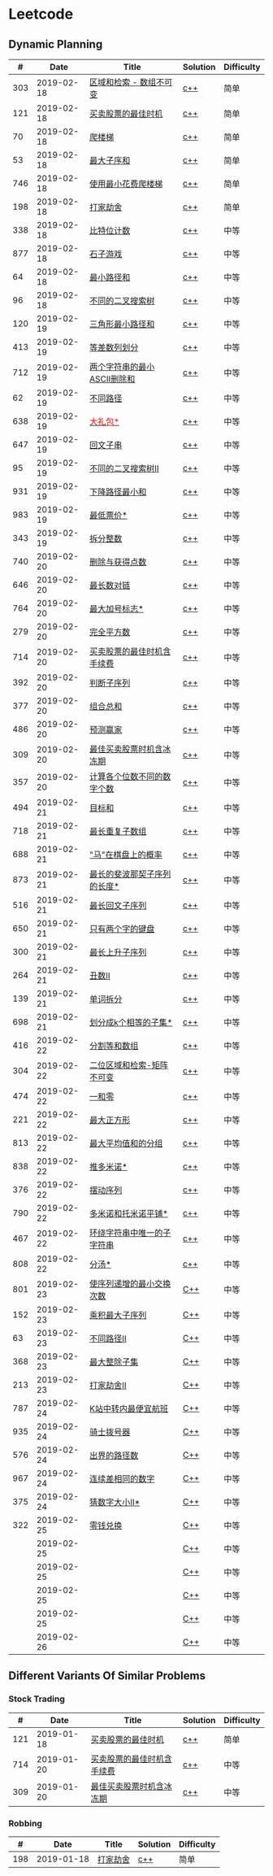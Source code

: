 # Leetcode

## Dynamic Planning

| # | Date | Title | Solution | Difficulty |
|---| ----- | ----- | -------- | ---------- |
|303|2019-02-18|[区域和检索 - 数组不可变](https://leetcode-cn.com/problems/range-sum-query-immutable/)|[c++](./DynamicPlanning/303_sumRange.md)|简单|
|121|2019-02-18|[买卖股票的最佳时机](https://leetcode-cn.com/problems/best-time-to-buy-and-sell-stock/)|[c++](./DynamicPlanning/121_maxProfit.md)|简单|
|70|2019-02-18|[爬楼梯](https://leetcode-cn.com/problems/climbing-stairs/)|[c++](./DynamicPlanning/070_climStairs.md)|简单|
|53|2019-02-18|[最大子序和](https://leetcode-cn.com/problems/maximum-subarray/)|[c++](./DynamicPlanning/053_maxSubArray.md)|简单|
|746|2019-02-18|[使用最小花费爬楼梯](https://leetcode-cn.com/problems/min-cost-climbing-stairs/)|[c++](./DynamicPlanning/746_minCostClimbingStairs.md)|简单|
|198|2019-02-18|[打家劫舍](https://leetcode-cn.com/problems/house-robber/submissions/)|[c++](./DynamicPlanning/198_rob.md)|简单|
|338|2019-02-18|[比特位计数](https://leetcode-cn.com/problems/counting-bits/)|[c++](./DynamicPlanning/338_countBits.md)|中等|
|877|2019-02-18|[石子游戏](https://leetcode-cn.com/problems/stone-game/)|[c++](./DynamicPlanning/877_stoneGame.md)|中等|
|64|2019-02-18|[最小路径和](https://leetcode-cn.com/problems/minimum-path-sum/)|[c++](./DynamicPlanning/064_minPathSum.md)|中等|
|96|2019-02-18|[不同的二叉搜索树](https://leetcode-cn.com/problems/unique-binary-search-trees/)|[c++](./DynamicPlanning/095_numTrees.md)|中等|
|120|2019-02-19|[三角形最小路径和](https://leetcode-cn.com/problems/triangle/)|[c++](./DynamicPlanning/120_minimumTotal.md)|中等|
|413|2019-02-19|[等差数列划分](https://leetcode-cn.com/problems/arithmetic-slices/)|[c++](./DynamicPlanning/413_numberOfArithmeticSlices.md)|中等|
|712|2019-02-19|[两个字符串的最小ASCII删除和](https://leetcode-cn.com/problems/minimum-ascii-delete-sum-for-two-strings/)|[c++](./DynamicPlanning/712_minimumDeleteSum.md)|中等|
|62|2019-02-19|[不同路径](https://leetcode-cn.com/problems/unique-paths/)|[c++](./DynamicPlanning/062_uniquePaths.md)|中等|
|638|2019-02-19|[<font color="Red">大礼包\*</font>](https://leetcode-cn.com/problems/shopping-offers/)|[c++](./DynamicPlanning/638_shoppingOffers.md)|中等|
|647|2019-02-19|[回文子串](https://leetcode-cn.com/problems/palindromic-substrings/)|[c++](./DynamicPlanning/647_countSubstrings.md)|中等|
|95|2019-02-19|[不同的二叉搜索树II](https://leetcode-cn.com/problems/unique-binary-search-trees-ii/)|[c++](./DynamicPlanning/095_generateTrees.md)|中等|
|931|2019-02-19|[下降路径最小和](https://leetcode-cn.com/problems/minimum-falling-path-sum/)|[c++](./DynamicPlanning/931_minFallingPathSum.md)|中等|
|983|2019-02-19|[最低票价\*](https://leetcode-cn.com/problems/minimum-cost-for-tickets/)|[c++](./DynamicPlanning/983_mincostTickets.md)|中等|
|343|2019-02-19|[拆分整数](https://leetcode-cn.com/problems/integer-break/)|[c++](./DynamicPlanning/343_intergerBreak.md)|中等|
|740|2019-02-20|[删除与获得点数](https://leetcode-cn.com/problems/delete-and-earn/)|[c++](./DynamicPlanning/740_deleteAndEarn.md)|中等|
|646|2019-02-20|[最长数对链](https://leetcode-cn.com/problems/maximum-length-of-pair-chain/)|[c++](./DynamicPlanning/646_findLongestChain.md)|中等|
|764|2019-02-20|[最大加号标志\*](https://leetcode-cn.com/problems/largest-plus-sign/)|[c++](./DynamicPlanning/764_orderOfLargestPlusSign.md)|中等|
|279|2019-02-20|[完全平方数](https://leetcode-cn.com/problems/perfect-squares/)|[c++](./DynamicPlanning/279_numSquares.md)|中等|
|714|2019-02-20|[买卖股票的最佳时机含手续费](https://leetcode-cn.com/problems/best-time-to-buy-and-sell-stock-with-transaction-fee/)|[c++](./DynamicPlanning/714_maxProfit.md)|中等|
|392|2019-02-20|[判断子序列](https://leetcode-cn.com/problems/is-subsequence/)|[c++](./DynamicPlanning/392_isSubsequence.md)|中等|
|377|2019-02-20|[组合总和](https://leetcode-cn.com/problems/combination-sum-iv/)|[c++](./DynamicPlanning/377_combinationSum4.md)|中等|
|486|2019-02-20|[预测赢家](https://leetcode-cn.com/problems/predict-the-winner/)|[c++](./DynamicPlanning/486_predictTheWinner.md)|中等|
|309|2019-02-20|[最佳买卖股票时机含冰冻期](https://leetcode-cn.com/problems/best-time-to-buy-and-sell-stock-with-cooldown/)|[c++](./DynamicPlanning/309_maxProfit.md)|中等|
|357|2019-02-20|[计算各个位数不同的数字个数](https://leetcode-cn.com/problems/count-numbers-with-unique-digits/)|[c++](./DynamicPlanning/357_countNumbersWithUniqueDigits.md)|中等|
|494|2019-02-21|[目标和](https://leetcode-cn.com/problems/target-sum/)|[c++](./DynamicPlanning/494_findTargetSumWays.md)|中等|
|718|2019-02-21|[最长重复子数组](https://leetcode-cn.com/problems/maximum-length-of-repeated-subarray/)|[c++](./DynamicPlanning/718_findLength.md)|中等|
|688|2019-02-21|["马"在棋盘上的概率](https://leetcode-cn.com/problems/knight-probability-in-chessboard/)|[c++](./DynamicPlanning/688_knightProbability.md)|中等|
|873|2019-02-21|[最长的斐波那契子序列的长度\*](https://leetcode-cn.com/problems/length-of-longest-fibonacci-subsequence/)|[c++](./DynamicPlanning/873_lenLongFibSubseq.md)|中等|
|516|2019-02-21|[最长回文子序列](https://leetcode-cn.com/problems/longest-palindromic-subsequence/)|[c++](./DynamicPlanning/516_longestPalindromeSubseq.md)|中等|
|650|2019-02-21|[只有两个字的键盘](https://leetcode-cn.com/problems/2-keys-keyboard/)|[c++](./DynamicPlanning/650_minSteps.md)|中等|
|300|2019-02-21|[最长上升子序列](https://leetcode-cn.com/problems/longest-increasing-subsequence/)|[c++](./DynamicPlanning/300_lengthOfLIS.md)|中等|
|264|2019-02-21|[丑数II](https://leetcode-cn.com/problems/ugly-number-ii/)|[c++](./DynamicPlanning/264_nthUglyNumber.md)|中等|
|139|2019-02-21|[单词拆分](https://leetcode-cn.com/problems/word-break/)|[c++](./DynamicPlanning/139_wordBreak.md)|中等|
|698|2019-02-21|[划分成k个相等的子集\*](https://leetcode-cn.com/problems/partition-to-k-equal-sum-subsets/)|[c++](./DynamicPlanning/698_canPartitionKSubsets.md)|中等|
|416|2019-02-22|[分割等和数组](https://leetcode-cn.com/problems/partition-equal-subset-sum/)|[c++](./DynamicPlanning/416_canPartition.md)|中等|
|304|2019-02-22|[二位区域和检索-矩阵不可变](https://leetcode-cn.com/problems/range-sum-query-2d-immutable/)|[c++](./DynamicPlanning/304_sumRegion.md)|中等|
|474|2019-02-22|[一和零](https://leetcode-cn.com/problems/ones-and-zeroes/)|[c++](./DynamicPlanning/474_findMaxForm.md)|中等|
|221|2019-02-22|[最大正方形](https://leetcode-cn.com/problems/maximal-square/)|[c++](./DynamicPlanning/221_maximalSquare.md)|中等|
|813|2019-02-22|[最大平均值和的分组](https://leetcode-cn.com/problems/largest-sum-of-averages/)|[c++](./DynamicPlanning/813_largestSumOfAverages.md)|中等|
|838|2019-02-22|[推多米诺\*](https://leetcode-cn.com/problems/push-dominoes/)|[c++](./DynamicPlanning/838_pushDominoes.md)|中等|
|376|2019-02-22|[摆动序列](https://leetcode-cn.com/problems/wiggle-subsequence/)|[c++](./DynamicPlanning/376_wiggleMaxLength.md)|中等|
|790|2019-02-22|[多米诺和托米诺平铺\*](https://leetcode-cn.com/problems/domino-and-tromino-tiling/)|[c++](./DynamicPlanning/790_numTilings.md)|中等|
|467|2019-02-22|[环绕字符串中唯一的子字符串](https://leetcode-cn.com/problems/unique-substrings-in-wraparound-string)|[c++](./DynamicPlanning/467_findSubstringInWraproundString.md)|中等|
|808|2019-02-22|[分汤\*](https://leetcode-cn.com/problems/soup-servings/)|[c++](./DynamicPlanning/808_soupServings.md)|中等|
|801|2019-02-23|[使序列递增的最小交换次数](https://leetcode-cn.com/problems/minimum-swaps-to-make-sequences-increasing/)|[C++](./DynamicPlaning/801_minSwap.md)|中等|
|152|2019-02-23|[乘积最大子序列](https://leetcode-cn.com/problems/maximum-product-subarray/)|[C++](./DynamicPlaning/152_maxProduct.md)|中等|
|63|2019-02-23|[不同路径II](https://leetcode-cn.com/problems/unique-paths-ii/)|[C++](./DynamicPlaning/063_uniquePathWithObstacles.md)|中等|
|368|2019-02-23|[最大整除子集](https://leetcode-cn.com/problems/largest-divisible-subset/)|[C++](./DynamicPlaning/368_largestDivisibleSubset.md)|中等|
|213|2019-02-23|[打家劫舍II](https://leetcode-cn.com/problems/house-robber-ii/)|[C++](./DynamicPlaning/213_rob.md)|中等|
|787|2019-02-24|[K站中转内最便宜航班](https://leetcode-cn.com/problems/cheapest-flights-within-k-stops/)|[C++](./DynamicPlaning/787_findCheapestPrice.md)|中等| 
|935|2019-02-24|[骑士拨号器](https://leetcode-cn.com/problems/knight-dialer/)|[C++](./DynamicPlaning/935_knightDialer.md)|中等| 
|576|2019-02-24|[出界的路径数](https://leetcode-cn.com/problems/out-of-boundary-paths/)|[C++](./DynamicPlaning/576_findPaths.md)|中等| 
|967|2019-02-24|[连续差相同的数字](https://leetcode-cn.com/problems/numbers-with-same-consecutive-differences)|[C++](./DynamicPlaning/967_numsSameConsecDiff.md.md)|中等| 
|375|2019-02-24|[猜数字大小II\*](https://leetcode-cn.com/problems/guess-number-higher-or-lower-ii/)|[C++](./DynamicPlaning/375_getMoneyAmount.md)|中等|
|322|2019-02-25|[零钱兑换](https://leetcode-cn.com/problems/coin-change)|[C++](./DynamicPlaning/322_coinChange.md)|中等| 
||2019-02-25|[]()|[C++](./DynamicPlaning/.md)|中等| 
||2019-02-25|[]()|[C++](./DynamicPlaning/.md)|中等| 
||2019-02-25|[]()|[C++](./DynamicPlaning/.md)|中等| 
||2019-02-25|[]()|[C++](./DynamicPlaning/.md)|中等| 
||2019-02-26|[]()|[C++](./DynamicPlaning/.md)|中等| 

## Different Variants Of Similar Problems

### Stock Trading

| # | Date | Title | Solution | Difficulty |
|---| ----- | ----- | -------- | ---------- |
|121|2019-01-18|[买卖股票的最佳时机](https://leetcode-cn.com/problems/best-time-to-buy-and-sell-stock/)|[c++](./DynamicPlanning/121_maxProfit.md)|简单|
|714|2019-01-20|[买卖股票的最佳时机含手续费](https://leetcode-cn.com/problems/best-time-to-buy-and-sell-stock-with-transaction-fee/)|[c++](./DynamicPlanning/714_maxProfit.md)|中等|
|309|2019-01-20|[最佳买卖股票时机含冰冻期](https://leetcode-cn.com/problems/best-time-to-buy-and-sell-stock-with-cooldown/)|[c++](./DynamicPlanning/309_maxProfit.md)|中等|


### Robbing

| # | Date | Title | Solution | Difficulty |
|---| ----- | ----- | -------- | ---------- |
|198|2019-01-18|[打家劫舍](https://leetcode-cn.com/problems/house-robber/submissions/)|[c++](./DynamicPlanning/198_rob.md)|简单|
